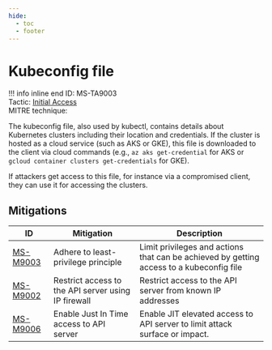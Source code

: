 ```yaml
---
hide:
  - toc
  - footer
---
```


# Kubeconfig file

!!! info inline end
    ID: MS-TA9003<br>
    Tactic: [Initial Access](../tactics/InitialAccess/index.md) <br>
    MITRE technique: 

The kubeconfig file, also used by kubectl, contains details about Kubernetes clusters including their location and credentials. If the cluster is hosted as a cloud service (such as AKS or GKE), this file is downloaded to the client via cloud commands (e.g., `az aks get-credential` for AKS or `gcloud container clusters get-credentials` for GKE).


If attackers get access to this file, for instance via a compromised client, they can use it for accessing the clusters.

## Mitigations

|ID|Mitigation|Description|
|--|----------|-----------|
|[MS-M9003](../mitigations/MS-M9003%20Adhere%20to%20least-privilege%20principle.md)|Adhere to least-privilege principle|Limit privileges and actions that can be achieved by getting access to a kubeconfig file|
|[MS-M9002](../mitigations/MS-M9002%20Restrict%20access%20to%20the%20API%20server%20using%20IP%20firewall.md)|Restrict access to the API server using IP firewall|Restrict access to the API server from known IP addresses|
|[MS-M9006](../mitigations/MS-M9006%20Enable%20Just%20In%20Time%20access%20to%20API%20server.md)|Enable Just In Time access to API server|Enable JIT elevated access to API server to limit attack surface or impact.|
